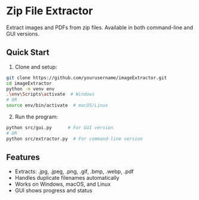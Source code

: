 # Zip File Extractor

Extract images and PDFs from zip files. Available in both command-line and GUI versions.

## Quick Start

1. Clone and setup:
```bash
git clone https://github.com/yourusername/imageExtractor.git
cd imageExtractor
python -m venv env
.\env\Scripts\activate  # Windows
# OR
source env/bin/activate  # macOS/Linux
```

2. Run the program:
```bash
python src/gui.py      # For GUI version
# OR
python src/extractor.py  # For command-line version
```

## Features
- Extracts: .jpg, .jpeg, .png, .gif, .bmp, .webp, .pdf
- Handles duplicate filenames automatically
- Works on Windows, macOS, and Linux
- GUI shows progress and status 